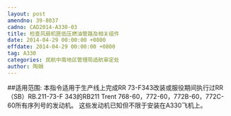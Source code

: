 ```yaml
---
layout: post
amendno: 39-8037
cadno: CAD2014-A330-03
title: 检查风扇机匣低压燃油管路及相关组件
date: 2014-04-29 00:00:00 +0800
effdate: 2014-04-29 00:00:00 +0800
tag: A330
categories: 民航中南地区管理局适航审定处
author: 陶娟
---
```


##适用范围:
本指令适用于生产线上完成RR 73-F343改装或服役期间执行过RR （SB）RB.211-73-F 343的RB211 Trent 768-60，772-60，772B-60，772C-60所有序列号的发动机。
这些发动机已知但不限于安装在A330飞机上。

